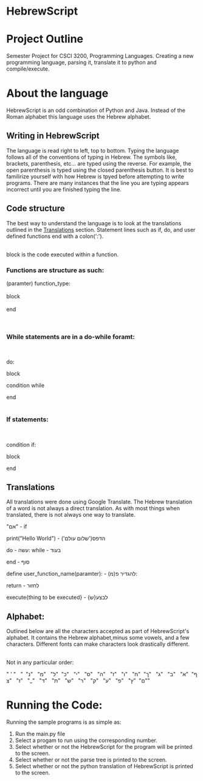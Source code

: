 # HebrewScript

# Project Outline
Semester Project for CSCI 3200, Programming Languages. Creating a new programming language, parsing it, translate it to python and compile/execute.

# About the language 

HebrewScript is an odd combination of Python and Java. Instead of the Roman alphabet this language uses the Hebrew alphabet. 

## Writing in HebrewScript
The language is read right to left, top to bottom. Typing the language follows all of the conventions of typing in Hebrew. The symbols like, brackets, parenthesis, etc... are typed using the reverse. For example, the open parenthesis is typed using the closed parenthesis button. It is best to familirize yourself with how Hebrew is tpyed before attempting to write programs. There are many instances that the line you are typing appears incorrect until you are finished typing the line. 

## Code structure
The best way to understand the language is to look at the translations outlined in the [Translations](#translations) section. Statement lines such as if, do, and user defined functions end with a colon(':'). <br> 
<br>

block is the code executed within a function.
### Functions are structure as such:

(paramter) function_type: <br> <br>
block <br> <br>
end

<br>

### While statements are in a do-while foramt:
<br>
   
do: <br>

 block<br>

condition while<br>

end<br><br>

### If statements:
<br>

condition if: <br>

block <br>

end <br>




## Translations


All translations were done using Google Translate. The Hebrew translation of a word is not always a direct translation. As with most things when translated, there is not always one way to translate. 



"אם" - if

print("Hello World") - ('שלום עולם')הדפס  

do - עשה:
while - בעוד

end - סוף 


define user_function_name(paramter): - להגדיר פ(מ):


return - לחזור


execute{thing to be executed} - {ש}לבצע



## Alphabet:
 Outlined below are all the characters accepted as part of HebrewScript's alphabet. It contains the Hebrew alphabet,minus some vowels, and a few characters. Different fonts can make characters look drastically different.

 <br> Not in any particular order:

 " ' "  &nbsp; "ף"  &nbsp;"א"  &nbsp; "ב"  &nbsp; "ג"  &nbsp; "ך" &nbsp;"ח"  &nbsp; "ו" &nbsp; "ז"  &nbsp; "ה"  &nbsp; "ס"   &nbsp; "י" &nbsp; "כ"   &nbsp;"ל"  &nbsp; "מ"  &nbsp; "נ"  &nbsp;  "ם"  &nbsp;"ץ"  &nbsp; "פ"  &nbsp;  "ע"  &nbsp; "ק"   &nbsp; "ר"  &nbsp; "ש"  &nbsp;  "ת" &nbsp; "ד"  &nbsp; "_"  &nbsp;  "ז"  &nbsp; "צ" 


# Running the Code:

Running the sample programs is as simple as: 
1. Run the main.py file
2. Select a progam to run using the corresponding number.
3. Select whether or not the HebrewScript for the program will be printed to the screen.
4. Select whether or not the parse tree is printed to the screen.
5. Select whether or not the python translation of HebrewScript is printed to the screen. 